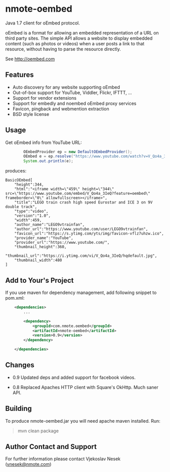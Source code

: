 nmote-oembed
=====================================

Java 1.7 client for oEmbed protocol.

oEmbed is a format for allowing an embedded representation of a URL on third party sites. The simple API allows a website to display embedded content (such as photos or videos) when a user posts a link to that resource, without having to parse the resource directly.

See http://oembed.com

Features
--------

* Auto discovery for any website supporting oEmbed
* Out-of-box support for YouTube, Viddler, Flickr, IFTTT, ...
* Support for vendor extensions
* Support for embedly and noembed oEmbed proxy services
* Favicon, pingback and webmention extraction
* BSD style license

Usage
-----

Get oEmbed info from YouTube URL:

```java
		OEmbedProvider ep = new DefaultOEmbedProvider();
		OEmbed e = ep.resolve("https://www.youtube.com/watch?v=V_Qo4a_3IeQ");
		System.out.println(e);
```

produces:
```
BasicOEmbed[
	"height":344,
	"html":"<iframe width=\"459\" height=\"344\" src=\"https://www.youtube.com/embed/V_Qo4a_3IeQ?feature=oembed\" frameborder=\"0\" allowfullscreen></iframe>",
	"title":"LEGO train crash high speed Eurostar and ICE 3 on 9V double track",
	"type":"video",
	"version":"1.0",
	"width":459,
	"author_name":"LEGO9vtrainfan",
	"author_url":"https://www.youtube.com/user/LEGO9vtrainfan",
	"favicon_url":"https://s.ytimg.com/yts/img/favicon-vflz7uhzw.ico",
	"provider_name":"YouTube",
	"provider_url":"https://www.youtube.com/",
	"thumbnail_height":360,
	"thumbnail_url":"https://i.ytimg.com/vi/V_Qo4a_3IeQ/hqdefault.jpg",
	"thumbnail_width":480
]
```

Add to Your's Project
---------------------

If you use maven for dependency management, add following snippet to pom.xml:

```xml
	<dependencies>
		...

		<dependency>
			<groupId>com.nmote.oembed</groupId>
			<artifactId>nmote-oembed</artifactId>
			<version>0.9</version>
		</dependency>

	</dependencies>
```

Changes
-------

* 0.9 Updated deps and added support for facebook videos.

* 0.8 Replaced Apaches HTTP client with Square's OkHttp. Much saner API.

Building
--------
To produce nmote-oembed.jar you will need apache maven installed. Run:

> mvn clean package



Author Contact and Support
--------------------------

For further information please contact
Vjekoslav Nesek (vnesek@nmote.com)
